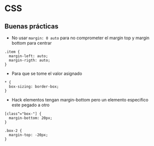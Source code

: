 # CSS

## Buenas prácticas

* No usar `margin: 0 auto` para no comprometer el margin top y margin bottom para centrar 
~~~
.item { 
  margin-left: auto;
  margin-rigth: auto;
}
~~~
* Para que se tome el valor asignado 
~~~
* {
  box-sizing: border-box;
}
~~~
* Hack elementos tengan margin-bottom pero un elemento especifico este pegado a otro 
~~~
[class^="box-"] {
  margin-bottom: 20px;
}

.box-2 {
  margin-top: -20px;
}
~~~
